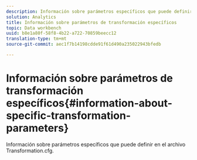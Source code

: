 ```yaml
---
description: Información sobre parámetros específicos que puede definir en el archivo Transformation.cfg.
solution: Analytics
title: Información sobre parámetros de transformación específicos
topic: Data workbench
uuid: b8e1a80f-58f8-4b22-a722-70859beecc12
translation-type: tm+mt
source-git-commit: aec1f7b14198cdde91f61d490a235022943bfedb

---
```



# Información sobre parámetros de transformación específicos{#information-about-specific-transformation-parameters}

Información sobre parámetros específicos que puede definir en el archivo Transformation.cfg.

